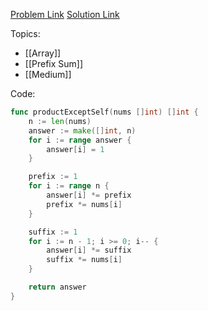 [Problem Link](https://leetcode.com/problems/product-of-array-except-self)
[Solution Link](https://leetcode.com/problems/product-of-array-except-self/submissions/1747404838/)

Topics:
- [[Array]]
- [[Prefix Sum]]
- [[Medium]]

Code:
```go
func productExceptSelf(nums []int) []int {
	n := len(nums)
	answer := make([]int, n)
	for i := range answer {
		answer[i] = 1
	}

	prefix := 1
	for i := range n {
		answer[i] *= prefix
		prefix *= nums[i]
	}

	suffix := 1
	for i := n - 1; i >= 0; i-- {
		answer[i] *= suffix
		suffix *= nums[i]
	}

	return answer
}
```